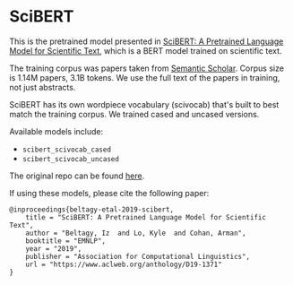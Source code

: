 # SciBERT

This is the pretrained model presented in [SciBERT: A Pretrained Language Model for Scientific Text](https://www.aclweb.org/anthology/D19-1371/), which is a BERT model trained on scientific text.

The training corpus was papers taken from [Semantic Scholar](https://www.semanticscholar.org). Corpus size is 1.14M papers, 3.1B tokens. We use the full text of the papers in training, not just abstracts.

SciBERT has its own wordpiece vocabulary (scivocab) that's built to best match the training corpus. We trained cased and uncased versions. 

Available models include:
* `scibert_scivocab_cased`
* `scibert_scivocab_uncased`


The original repo can be found [here](https://github.com/allenai/scibert).

If using these models, please cite the following paper:
```
@inproceedings{beltagy-etal-2019-scibert,
    title = "SciBERT: A Pretrained Language Model for Scientific Text",
    author = "Beltagy, Iz  and Lo, Kyle  and Cohan, Arman",
    booktitle = "EMNLP",
    year = "2019",
    publisher = "Association for Computational Linguistics",
    url = "https://www.aclweb.org/anthology/D19-1371"
}
```
